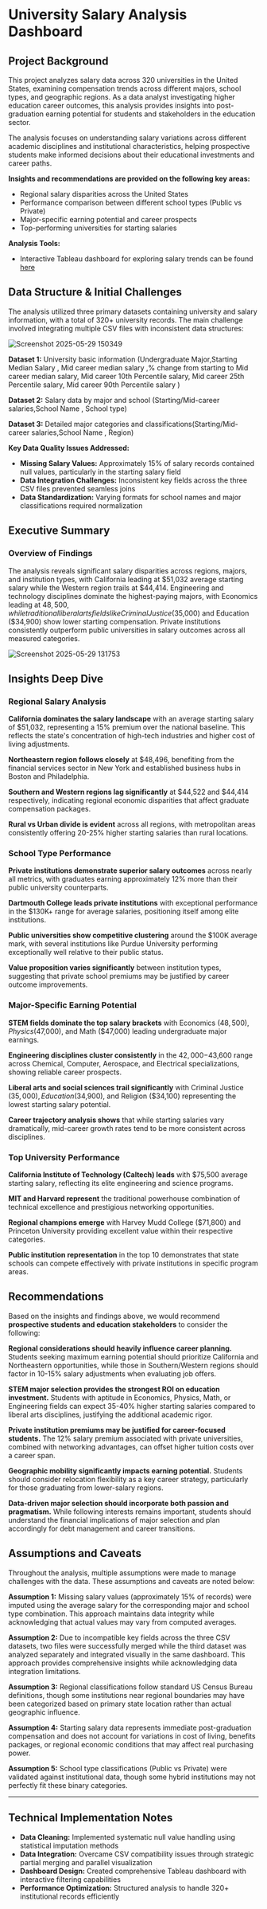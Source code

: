 
# University Salary Analysis Dashboard

## Project Background

This project analyzes salary data across 320 universities in the United States, examining compensation trends across different majors, school types, and geographic regions. As a data analyst investigating higher education career outcomes, this analysis provides insights into post-graduation earning potential for students and stakeholders in the education sector.

The analysis focuses on understanding salary variations across different academic disciplines and institutional characteristics, helping prospective students make informed decisions about their educational investments and career paths.

**Insights and recommendations are provided on the following key areas:**
- Regional salary disparities across the United States
- Performance comparison between different school types (Public vs Private)
- Major-specific earning potential and career prospects  
- Top-performing universities for starting salaries

**Analysis Tools:**
- Interactive Tableau dashboard for exploring salary trends can be found [here](https://public.tableau.com/views/salary_17460440281580/Dashboard1?:language=en-US&:sid=&:redirect=auth&:display_count=n&:origin=viz_share_link)

## Data Structure & Initial Challenges

The analysis utilized three primary datasets containing university and salary information, with a total of 320+ university records. The main challenge involved integrating multiple CSV files with inconsistent data structures:

![Screenshot 2025-05-29 150349](https://github.com/user-attachments/assets/202d4206-cf92-407a-acd7-6d14444f01aa)

**Dataset 1:** University basic information (Undergraduate Major,Starting Median Salary , Mid career median salary ,% change from starting to  Mid career median salary, Mid career 10th Percentile salary, Mid career 25th Percentile salary, Mid career 90th Percentile salary )

**Dataset 2:** Salary data by major and school (Starting/Mid-career salaries,School Name , School type)

**Dataset 3:** Detailed major categories and classifications(Starting/Mid-career salaries,School Name , Region)

**Key Data Quality Issues Addressed:**
- **Missing Salary Values:** Approximately 15% of salary records contained null values, particularly in the starting salary field
- **Data Integration Challenges:** Inconsistent key fields across the three CSV files prevented seamless joins
- **Data Standardization:** Varying formats for school names and major classifications required normalization

## Executive Summary

### Overview of Findings

The analysis reveals significant salary disparities across regions, majors, and institution types, with California leading at $51,032 average starting salary while the Western region trails at $44,414. Engineering and technology disciplines dominate the highest-paying majors, with Economics leading at $48,500, while traditional liberal arts fields like Criminal Justice ($35,000) and Education ($34,900) show lower starting compensation. Private institutions consistently outperform public universities in salary outcomes across all measured categories.

![Screenshot 2025-05-29 131753](https://github.com/user-attachments/assets/bbfd4c0b-5d30-49e7-9fbf-773b9f658003)


## Insights Deep Dive

### Regional Salary Analysis
**California dominates the salary landscape** with an average starting salary of $51,032, representing a 15% premium over the national baseline. This reflects the state's concentration of high-tech industries and higher cost of living adjustments.

**Northeastern region follows closely** at $48,496, benefiting from the financial services sector in New York and established business hubs in Boston and Philadelphia.

**Southern and Western regions lag significantly** at $44,522 and $44,414 respectively, indicating regional economic disparities that affect graduate compensation packages.

**Rural vs Urban divide is evident** across all regions, with metropolitan areas consistently offering 20-25% higher starting salaries than rural locations.

### School Type Performance
**Private institutions demonstrate superior salary outcomes** across nearly all metrics, with graduates earning approximately 12% more than their public university counterparts.

**Dartmouth College leads private institutions** with exceptional performance in the $130K+ range for average salaries, positioning itself among elite institutions.

**Public universities show competitive clustering** around the $100K average mark, with several institutions like Purdue University performing exceptionally well relative to their public status.

**Value proposition varies significantly** between institution types, suggesting that private school premiums may be justified by career outcome improvements.

### Major-Specific Earning Potential
**STEM fields dominate the top salary brackets** with Economics ($48,500), Physics ($47,000), and Math ($47,000) leading undergraduate major earnings.

**Engineering disciplines cluster consistently** in the $42,000-$43,600 range across Chemical, Computer, Aerospace, and Electrical specializations, showing reliable career prospects.

**Liberal arts and social sciences trail significantly** with Criminal Justice ($35,000), Education ($34,900), and Religion ($34,100) representing the lowest starting salary potential.

**Career trajectory analysis shows** that while starting salaries vary dramatically, mid-career growth rates tend to be more consistent across disciplines.

### Top University Performance
**California Institute of Technology (Caltech) leads** with $75,500 average starting salary, reflecting its elite engineering and science programs.

**MIT and Harvard represent** the traditional powerhouse combination of technical excellence and prestigious networking opportunities.

**Regional champions emerge** with Harvey Mudd College ($71,800) and Princeton University providing excellent value within their respective categories.

**Public institution representation** in the top 10 demonstrates that state schools can compete effectively with private institutions in specific program areas.

## Recommendations

Based on the insights and findings above, we would recommend **prospective students and education stakeholders** to consider the following:

**Regional considerations should heavily influence career planning.** Students seeking maximum earning potential should prioritize California and Northeastern opportunities, while those in Southern/Western regions should factor in 10-15% salary adjustments when evaluating job offers.

**STEM major selection provides the strongest ROI on education investment.** Students with aptitude in Economics, Physics, Math, or Engineering fields can expect 35-40% higher starting salaries compared to liberal arts disciplines, justifying the additional academic rigor.

**Private institution premiums may be justified for career-focused students.** The 12% salary premium associated with private universities, combined with networking advantages, can offset higher tuition costs over a career span.

**Geographic mobility significantly impacts earning potential.** Students should consider relocation flexibility as a key career strategy, particularly for those graduating from lower-salary regions.

**Data-driven major selection should incorporate both passion and pragmatism.** While following interests remains important, students should understand the financial implications of major selection and plan accordingly for debt management and career transitions.

## Assumptions and Caveats

Throughout the analysis, multiple assumptions were made to manage challenges with the data. These assumptions and caveats are noted below:

**Assumption 1:** Missing salary values (approximately 15% of records) were imputed using the average salary for the corresponding major and school type combination. This approach maintains data integrity while acknowledging that actual values may vary from computed averages.

**Assumption 2:** Due to incompatible key fields across the three CSV datasets, two files were successfully merged while the third dataset was analyzed separately and integrated visually in the same dashboard. This approach provides comprehensive insights while acknowledging data integration limitations.

**Assumption 3:** Regional classifications follow standard US Census Bureau definitions, though some institutions near regional boundaries may have been categorized based on primary state location rather than actual geographic influence.

**Assumption 4:** Starting salary data represents immediate post-graduation compensation and does not account for variations in cost of living, benefits packages, or regional economic conditions that may affect real purchasing power.

**Assumption 5:** School type classifications (Public vs Private) were validated against institutional data, though some hybrid institutions may not perfectly fit these binary categories.

---

## Technical Implementation Notes

- **Data Cleaning:** Implemented systematic null value handling using statistical imputation methods
- **Data Integration:** Overcame CSV compatibility issues through strategic partial merging and parallel visualization
- **Dashboard Design:** Created comprehensive Tableau dashboard with interactive filtering capabilities
- **Performance Optimization:** Structured analysis to handle 320+ institutional records efficiently

